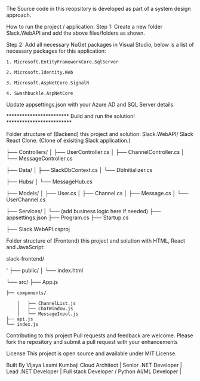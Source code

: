 The Source code in this reopsitory is developed as part of a system design approach. 

How to run the project / application: 
Step 1: Create a new folder Slack.WebAPI and add the above files/folders as shown.

Step 2: Add all necessary NuGet packages in Visual Studio, below is a list of necessary packages for this application:

    1. Microsoft.EntityFrameworkCore.SqlServer

    2. Microsoft.Identity.Web

    3. Microsoft.AspNetCore.SignalR

    4. Swashbuckle.AspNetCore

Update appsettings.json with your Azure AD and SQL Server details.

************************ Build and run the solution!    *************************

Folder structure of (Backend) this project and solution: 
Slack.WebAPI/
Slack React Clone. (Clone of exisiting Slack application.)

├── Controllers/
│   ├── UserController.cs
│   ├── ChannelController.cs
│   └── MessageController.cs


├── Data/
│   ├── SlackDbContext.cs
│   └── DbInitializer.cs


├── Hubs/
│   └── MessageHub.cs


├── Models/
│   ├── User.cs
│   ├── Channel.cs
│   ├── Message.cs
│   └── UserChannel.cs



├── Services/
│   └── (add business logic here if needed)
├── appsettings.json
├── Program.cs
├── Startup.cs


├── Slack.WebAPI.csproj

Folder structure of (Frontend) this project and solution with HTML, React and JavaScript:  

slack-frontend/

'
├── public/
│   └── index.html


└── src/
    ├── App.js
   
    ├── components/
    
        │   ├── ChannelList.js
        │   ├── ChatWindow.js
        │   └── MessageInput.js
    ├── api.js
    └── index.js


Contributing to this project Pull requests and feedback are welcome. Please fork the repository and submit a pull request with your enhancements

License This project is open source and available under MIT License.

Built By Vijaya Laxmi Kumbaji Cloud Architect | Senior .NET Developer | Lead .NET Developer | Full stack Developer / Python AI/ML Developer |

